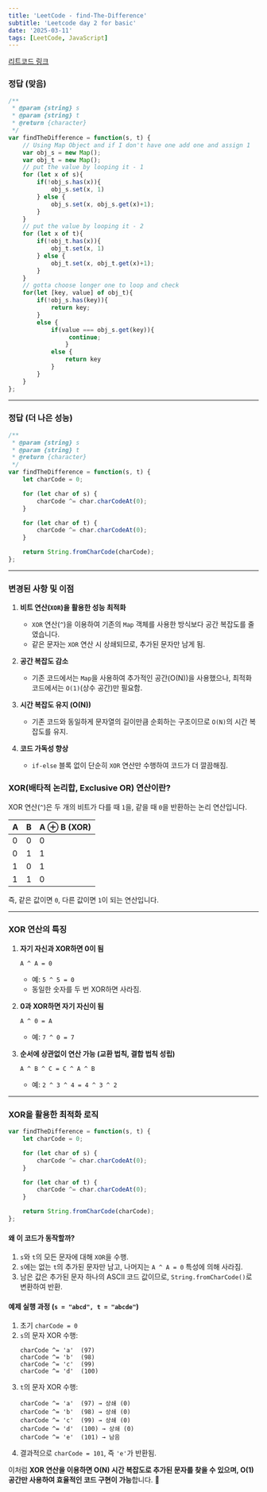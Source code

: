 ```yaml
---
title: 'LeetCode - find-The-Difference'
subtitle: 'Leetcode day 2 for basic'
date: '2025-03-11'
tags: [LeetCode, JavaScript]
---
```


<span class='blogLink'>[리트코드 링크](https://leetcode.com/problems/find-the-difference/?envType=study-plan-v2&envId=programming-skills)</span>


### 정답 (맞음)

```javascript
/**
 * @param {string} s
 * @param {string} t
 * @return {character}
 */
var findTheDifference = function(s, t) {
    // Using Map Object and if I don't have one add one and assign 1
    var obj_s = new Map();
    var obj_t = new Map();
    // put the value by looping it - 1
    for (let x of s){
        if(!obj_s.has(x)){
            obj_s.set(x, 1)
        } else {
            obj_s.set(x, obj_s.get(x)+1);
        }
    }
    // put the value by looping it - 2
    for (let x of t){
        if(!obj_t.has(x)){
            obj_t.set(x, 1)
        } else {
            obj_t.set(x, obj_t.get(x)+1);
        }
    }
    // gotta choose longer one to loop and check
    for(let [key, value] of obj_t){
        if(!obj_s.has(key)){
            return key;
        }
        else {
            if(value === obj_s.get(key)){
                 continue;
                }
            else {
                return key
            }
        }
    }
};
```

---

### 정답 (더 나은 성능)

```javascript
/**
 * @param {string} s
 * @param {string} t
 * @return {character}
 */
var findTheDifference = function(s, t) {
    let charCode = 0;

    for (let char of s) {
        charCode ^= char.charCodeAt(0);
    }

    for (let char of t) {
        charCode ^= char.charCodeAt(0);
    }

    return String.fromCharCode(charCode);
};
```

---

### **변경된 사항 및 이점**

1. **비트 연산(`XOR`)을 활용한 성능 최적화**  
   - `XOR` 연산(`^`)을 이용하여 기존의 `Map` 객체를 사용한 방식보다 공간 복잡도를 줄였습니다.  
   - 같은 문자는 `XOR` 연산 시 상쇄되므로, 추가된 문자만 남게 됨.  

2. **공간 복잡도 감소**  
   - 기존 코드에서는 `Map`을 사용하여 추가적인 공간(O(N))을 사용했으나, 최적화 코드에서는 `O(1)`(상수 공간)만 필요함.  

3. **시간 복잡도 유지 (O(N))**  
   - 기존 코드와 동일하게 문자열의 길이만큼 순회하는 구조이므로 `O(N)`의 시간 복잡도를 유지.  

4. **코드 가독성 향상**  
   - `if-else` 블록 없이 단순히 `XOR` 연산만 수행하여 코드가 더 깔끔해짐.

### **XOR(배타적 논리합, Exclusive OR) 연산이란?**
XOR 연산(`^`)은 두 개의 비트가 다를 때 `1`을, 같을 때 `0`을 반환하는 논리 연산입니다.

| A | B | A ⊕ B (XOR) |
|---|---|------------|
| 0 | 0 | 0          |
| 0 | 1 | 1          |
| 1 | 0 | 1          |
| 1 | 1 | 0          |

즉, 같은 값이면 `0`, 다른 값이면 `1`이 되는 연산입니다.

---

### **XOR 연산의 특징**
1. **자기 자신과 XOR하면 0이 됨**  
   ```
   A ^ A = 0
   ```
   - 예: `5 ^ 5 = 0`
   - 동일한 숫자를 두 번 XOR하면 사라짐.

2. **0과 XOR하면 자기 자신이 됨**  
   ```
   A ^ 0 = A
   ```
   - 예: `7 ^ 0 = 7`

3. **순서에 상관없이 연산 가능 (교환 법칙, 결합 법칙 성립)**  
   ```
   A ^ B ^ C = C ^ A ^ B
   ```
   - 예: `2 ^ 3 ^ 4 = 4 ^ 3 ^ 2`

---

### **XOR을 활용한 최적화 로직**

```javascript
var findTheDifference = function(s, t) {
    let charCode = 0;

    for (let char of s) {
        charCode ^= char.charCodeAt(0);
    }

    for (let char of t) {
        charCode ^= char.charCodeAt(0);
    }

    return String.fromCharCode(charCode);
};
```
#### **왜 이 코드가 동작할까?**
1. `s`와 `t`의 모든 문자에 대해 `XOR`을 수행.
2. `s`에는 없는 `t`의 추가된 문자만 남고, 나머지는 `A ^ A = 0` 특성에 의해 사라짐.
3. 남은 값은 추가된 문자 하나의 ASCII 코드 값이므로, `String.fromCharCode()`로 변환하여 반환.

#### **예제 실행 과정 (`s = "abcd", t = "abcde"`)**
1. 초기 `charCode = 0`
2. `s`의 문자 XOR 수행:
   ```
   charCode ^= 'a'  (97)
   charCode ^= 'b'  (98)
   charCode ^= 'c'  (99)
   charCode ^= 'd'  (100)
   ```
3. `t`의 문자 XOR 수행:
   ```
   charCode ^= 'a'  (97) → 상쇄 (0)
   charCode ^= 'b'  (98) → 상쇄 (0)
   charCode ^= 'c'  (99) → 상쇄 (0)
   charCode ^= 'd'  (100) → 상쇄 (0)
   charCode ^= 'e'  (101) → 남음
   ```
4. 결과적으로 `charCode = 101`, 즉 `'e'`가 반환됨.

이처럼 **XOR 연산을 이용하면 O(N) 시간 복잡도로 추가된 문자를 찾을 수 있으며, O(1) 공간만 사용하여 효율적인 코드 구현이 가능**합니다. 🚀

